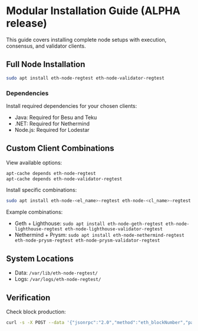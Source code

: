 # Modular Installation Guide (ALPHA release)

This guide covers installing complete node setups with execution, consensus, and validator clients.

## Full Node Installation
```bash
sudo apt install eth-node-regtest eth-node-validator-regtest
```

### Dependencies
Install required dependencies for your chosen clients:
- Java: Required for Besu and Teku
- .NET: Required for Nethermind
- Node.js: Required for Lodestar

## Custom Client Combinations
View available options:
```bash
apt-cache depends eth-node-regtest
apt-cache depends eth-node-validator-regtest
```

Install specific combinations:
```bash
sudo apt install eth-node-<el_name>-regtest eth-node-<cl_name>-regtest eth-node-<validator_name>-validator
```

Example combinations:
- Geth + Lighthouse: `sudo apt install eth-node-geth-regtest eth-node-lighthouse-regtest eth-node-lighthouse-validator-regtest`
- Nethermind + Prysm: `sudo apt install eth-node-nethermind-regtest eth-node-prysm-regtest eth-node-prysm-validator-regtest`

## System Locations
- Data: `/var/lib/eth-node-regtest/`
- Logs: `/var/logs/eth-node-regtest/`

## Verification
Check block production:
```bash
curl -s -X POST --data '{"jsonrpc":"2.0","method":"eth_blockNumber","params":[],"id":0}' -H "Content-Type: application/json" http://localhost:8545
```